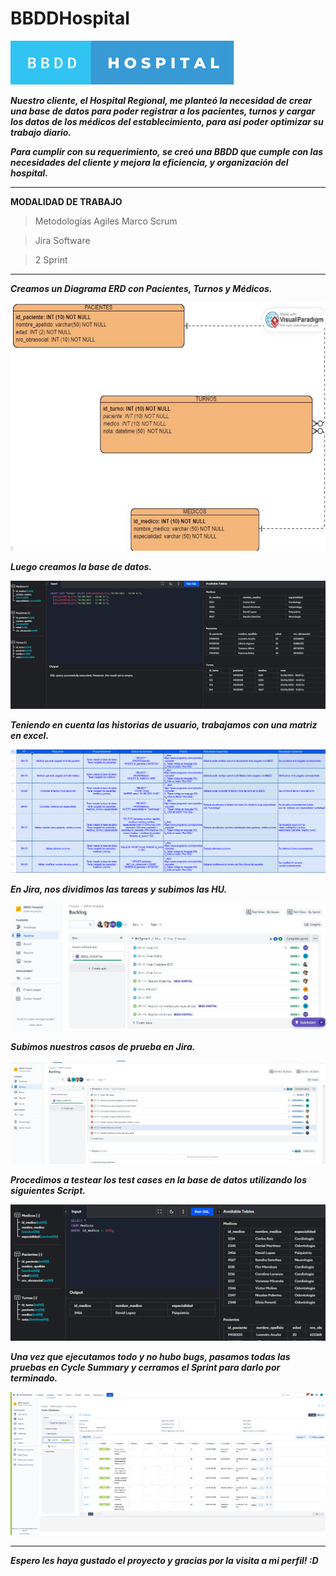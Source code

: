 # BBDDHospital

[![](bbdd-hospital.svg)]()


***Nuestro cliente, el Hospital Regional, me planteó la necesidad de crear una base de datos para poder registrar a los pacientes, turnos y cargar los datos de los médicos del establecimiento, para asi poder optimizar su trabajo diario.*** 

***Para cumplir con su requerimiento, se creó una BBDD que cumple con las necesidades del cliente y mejora la eficiencia, y organización del hospital.*** 

-------------------------------------------

**MODALIDAD DE TRABAJO**

>Metodologías Agiles Marco Scrum

>Jira Software

>2 Sprint

--------------------------------------------

***Creamos un Diagrama ERD con Pacientes, Turnos y Médicos.***


[![](Capturadepantalla(29).png)]()

***Luego creamos la base de datos.***


[![](BBDD.jpg)]()

***Teniendo en cuenta las historias de usuario, trabajamos con una matriz en excel.***


[![](Capturadepantalla(31).png)]()

***En Jira, nos dividimos las tareas y subimos las HU.***


[![](Backlog.jpg)]()

***Subimos nuestros casos de prueba en Jira.***


[![](Backlog+testcas.jpg)]()

***Procedimos a testear los test cases en la base de datos utilizando los siguientes Script.***


[![](Capturadepantalla(7).png)]()

***Una vez que ejecutamos todo y no hubo bugs, pasamos todas las pruebas en Cycle Summary y cerramos el Sprint para darlo por terminado.***


[![](Capturadepantalla(9).png)]()
_____________________________________________________________________
***Espero les haya gustado el proyecto y gracias por la visita a mi perfil! :D***

